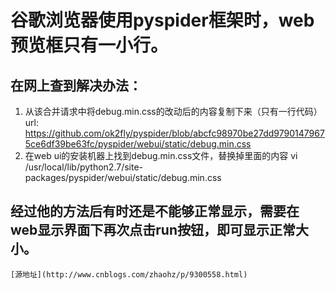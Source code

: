 # 谷歌浏览器使用pyspider框架时，web预览框只有一小行。

## 在网上查到解决办法：
  1. 从该合并请求中将debug.min.css的改动后的内容复制下来（只有一行代码）
    url: https://github.com/ok2fly/pyspider/blob/abcfc98970be27dd97901479675ce6df39be63fc/pyspider/webui/static/debug.min.css
  2. 在web ui的安装机器上找到debug.min.css文件，替换掉里面的内容
    vi /usr/local/lib/python2.7/site-packages/pyspider/webui/static/debug.min.css
    
## 经过他的方法后有时还是不能够正常显示，需要在web显示界面下再次点击run按钮，即可显示正常大小。    
    [源地址](http://www.cnblogs.com/zhaohz/p/9300558.html)
